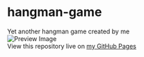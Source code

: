 # hangman-game
Yet another hangman game created by me  
![Preview Image](https://voidweaver.github.io/hangman-game/thumbnail.png)  
View this repository live on [my GitHub Pages](https://voidweaver.github.io/hangman-game/)
